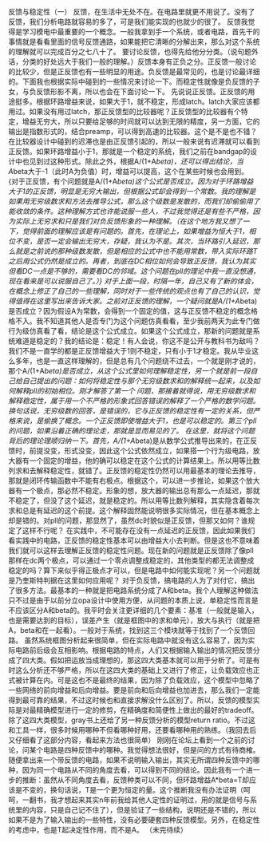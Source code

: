 反馈与稳定性（一）
反馈，在生活中无处不在。在电路里就更不用说了。没有了反馈，我们分析电路就容易的多了，可是我们能实现的也就少的很了。
反馈我觉得是学习模电中最重要的一个概念。一般我拿到手一个系统，或者电路，首先干的事情就是看看里面的信号反馈通路，如果能把它清晰的分解出来，那么对这个系统的理解就可以完成百分之七八十了。
要讨论反馈，也得先给他分分类。（说句题外话，分类的好处远大于我们一般的理解。）反馈本身有正负之分。正反馈一般讨论的比较少，但是正反馈也有一些明显的用途。负反馈是最常见的，也是讨论最详细的。下面我也根据实际中碰到的一些情况来讨论一下。而稳定性就像是负反馈的子女，与负反馈形影不离，所以也会在下面讨论一下。
先说说正反馈。正反馈的用途挺多。根据环路增益来说，如果大于1，就不稳定，形成latch。latch大家应该都用过。如果没有用过latch，那正反馈型的比较器呢？正反馈型的比较器有个特定，增益无穷大，所以只要给足够的时间就可以达到无限的精度，另一方面，它的输出是指数形式的，结合preamp，可以得到高速的比较器。这个是不是也不错？在比较器设计中碰到的迟滞也是由正反馈引起的，所以一般来说有迟滞就可以看到正反馈。如果环路增益小于1，那就是一个稳定的系统，我们之前在bandgap的设计中也见到过这种形式。除此之外，根据A/(1+A*beta)，还可以得出结论，当A*beta大于-1（此时A为负值）时，增益可以提高，这个在某些时候也会用到。
{对于正反馈，有个问题就是A/(1+A*beta)这个公式是否成立。因为对于环路增益大于1的正反馈，明显是无穷大输出，但根据公式却会得到一个常数。我的理解是如果用无穷级数求和方法去推导公式，那么这个级数是发散的，而我们却偷偷用了能收敛的条件。这种理解方式也许能说服一些人，不过我觉得还是有些不严格，因为实际上无穷求和只是我们对负反馈形象的一种理解。（在这个地方我又想了一下，觉得前面的理解应该是有问题的。首先，在理论上，如果增益为恒大于1，相位不变，是否一定会输出无穷大，存疑，我认为不是。其次，当环路引入延迟，那么就是之前说的那种级数发散，但是相应的公式中也不能用常数，带入实际环路T之后用公式仍然是成立的。再者，到底在DC相位如何会导致正反馈，我认为其实但看DC一点是不够的，需要看DC的邻域。这个问题在pll的理论中我一直没想通，现在看来是可以说服自己了。）}
对于上面一段，时隔一年，自己又有了新的体会，在概念上修正了自己的一些理解，同时对于一些传统的观点也有了自己的认识，觉得值得在这里写出来告诉大家。之前对正反馈的理解，一个疑问就是A/(1+A*beta)是否成立？因为假设A为常数，会得到一个固定的值，这与正反馈不稳定的概念格格不入。我不知道其他人是否专门为这个问题仿真看看，至少我前两天为此专门做行为级仿真看了看，结论是这个公式成立。如果这个公式成立，那新的问题就是系统难道是稳定的？我的结论是：稳定！有人会说，你这不是公开与教科书为敌吗？我们不是一直学的都是正反馈增益大于1则不稳定，只有小于1才稳定。我从毕业这么多年，也是一直这样理解的，但是总有几个问题绕不过去，一个就是刚才说的，那个A/(1+A*beta)是否成立，从这个公式里如何理解稳定性，另一个就是前一段自己给自己提出的问题：如何将稳定性与那个无穷级数求和的解释统一起来，以及如何解释pll的初始相位。刚才解答了第一个 问题，那接着就得说，用无穷级数求和解释稳定性，属于用一个不严格的形象式回答错误的解释了一个严格的数学问题。换句话说，无穷级数的回答，是错误的，它与正反馈的稳定性有一定的关系，但严格来说，是偷换了概念。一个正反馈即使增益大于1，也是可以稳定的。第三个pll的问题，如果沿着正确的理论走，那就是显而易见的了。
在这里，就将这个问题背后的理论理顺归纳一下。首先，A/(1+A*beta)是从数学公式推导出来的，在正反馈时，前提没变，形式没变，因此这个公式依然成立，如果搭一个行为级电路，放大器有一个固定的增益，他的确可以稳定在这个公式的计算结果上。所以用等比数列求和去解释稳定性，就错了。正反馈的稳定性仍然可以用最基本的理论去推导，那就是闭环传输函数中不能有右极点。根据这个，可以进一步推论，如果这个放大器有一个极点，那必然不稳定。形象的想，放大器的输出总有那么一点延迟，那就不稳定了，但没了这个延迟，就是稳定的。所以用等比数列解释，其实隐含着每次求和总是有延迟的这个前提。这个解释固然能说明很多实际情况，但在基本概念上却是错的。对pll的问题，那显然了，虽然dc时貌似是正反馈，但那又如何？谁规定了这样不行呢？
在实践中，不可能存在没有一点延迟的正反馈，因此如果我们看实践中的电路，正反馈的稳定性基本可以由增益大小去判断。但是这也不意味着我们就可以这样去理解正反馈的稳定性问题。现在新的问题就是正反馈除了像pll那样在dc两个极点，可以通过一个零点调整成稳定的，其他类型的都无法调整成稳定的吗？算下来似乎得正极点才可以，但是电路中如何能实现呢？另一个问题就是乃奎斯特判据在这里如何应用呢？
对于负反馈，搞电路的人为了对付它，搞出了很多方法。最基本的一种就是把电路系统分成了A和beta。我个人理解这种做法只不过是由于以前分立opa设计中使用方便，从问题的本质上说，单稳定性而言是不应该区分A和beta的。我平时会关注更详细的几个要素：基准（一般就是输入，也是需要达到的目标），误差产生（就是框图中的求和单元），放大与执行（就是把A，beta和在一起看）。一般对于系统，找到这三个模块就等于找到了一个反馈回路。
虽然系统框图分析起来很简单，但在实际电路中就没有这么容易了，因为实际电路前后级会互相影响。根据电路的特点，人们又根据输入输出的情况把反馈分成了四大类。假如把运放当成理想的，那这四大类基本就可以用于分析了。可是有时这么分析还不够严格，所以在这四大类的基础上又进行了修正，让负载效应也正式被计算在内。可是这也不是最终的结果，因为除了负载效应，这个模型中忽略了一些网络的前向增益和后向增益。要是前向和后向增益也加进去，那么我们一定能得到最可靠的结果，不过这时候也和直接求解没什么区别了。所以，反馈的模型实际是对最精确模型进行一定的修剪，在精确度和简便性上做出的最好的tradeoff。
除了这四大类模型，gray书上还给了另一种反馈分析的模型return ratio。不过这和工具一样，很多时候用哪种不但看哪种好用，还要看哪种用的熟练。（我回去后又仔细看了这部分内容，看起来方法也很简单）
刚刚在论坛上看到一个之前的讨论，问某个电路是四种反馈中的哪种。我觉得想法很好，但是问的方式有待商榷。随便拿出来一个带反馈的电路，如果不说明输入输出，其实无所谓四种反馈中的哪种，因为同一个电路从不同的角度去看，可以得到不同的结论。因此我有一个进一步的推断：虽然从不同角度去看，反馈种类可以不同，但环路增益A*beta=T却应该是不变的，换句话说，T是一个更为恒定的量。这个推断我没有办法证明（呵呵，一翻书，我才想起来其实n年前我给其他人定性的证明过，用的就是信号与系统里的内容，只是自己记不住了），但是验证了一些结构，说明还是不错的，所以如果不是为了输入输出的一些特性，没有必要硬套四种反馈模型。另外，在稳定性的考虑中，也是T起决定性作用，而不是A。
（未完待续）
 

